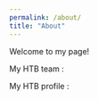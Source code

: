 ```yaml
---
permalink: /about/
title: "About"
---
```


Welcome to my page!

My HTB team : <script src="https://www.hackthebox.eu/badge/team/2608"></script>

My HTB profile : <script src="https://www.hackthebox.eu/badge/18359"></script>


